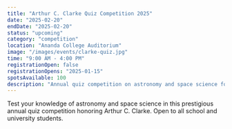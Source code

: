 ```yaml
---
title: "Arthur C. Clarke Quiz Competition 2025"
date: "2025-02-20"
endDate: "2025-02-20"
status: "upcoming"
category: "competition"
location: "Ananda College Auditorium"
image: "/images/events/clarke-quiz.jpg"
time: "9:00 AM - 4:00 PM"
registrationOpen: false
registrationOpens: "2025-01-15"
spotsAvailable: 100
description: "Annual quiz competition on astronomy and space science for students."
---
```

Test your knowledge of astronomy and space science in this prestigious annual quiz competition honoring Arthur C. Clarke. Open to all school and university students. 
